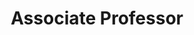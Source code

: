 ---
layout: person
name: "Ke Xu"
image: "/assets/people/kexu.png"
title: "Associate Professor"
category: "Fulltime Faculty"
links:
  - link: "https://scholar.google.com/citations?user=rBZAYI8AAAAJ"
    icon: "scholar"
  - link: "xuke@nju.edu.cn"
    icon: "email"
  - link: "https://lukexuke.github.io"
    icon: "website"
---